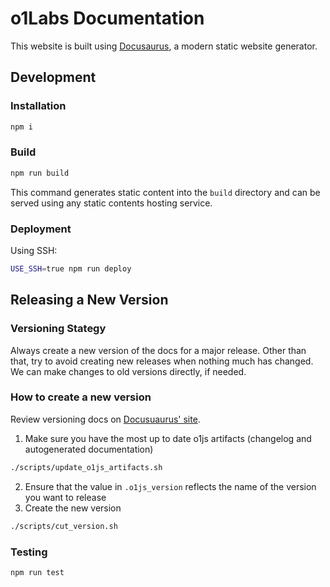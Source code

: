 # o1Labs Documentation

This website is built using [Docusaurus](https://docusaurus.io/), a modern static website generator.

## Development
### Installation

```sh
npm i
```

### Build

```sh
npm run build
```

This command generates static content into the `build` directory and can be served using any static contents hosting service.

### Deployment

Using SSH:

```sh
USE_SSH=true npm run deploy
```

## Releasing a New Version

### Versioning Stategy

Always create a new version of the docs for a major release.  Other than that, try to avoid creating new releases when nothing
much has changed.  We can make changes to old versions directly, if needed.

### How to create a new version

Review versioning docs on [Docusuaurus' site](https://docusaurus.io/docs/versioning).

1. Make sure you have the most up to date o1js artifacts (changelog and autogenerated documentation)

```sh
./scripts/update_o1js_artifacts.sh
```
2. Ensure that the value in `.o1js_version` reflects the name of the version you want to release
3. Create the new version

```sh
./scripts/cut_version.sh
```

### Testing

```sh
npm run test
```
